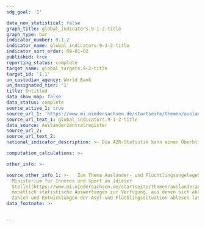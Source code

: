```yaml
---
sdg_goal: '1'

data_non_statistical: false
graph_title: global_indicators.9-1-2-title
graph_type: bar
indicator_number: 9.1.2
indicator_name: global_indicators.9-1-2-title
indicator_sort_order: 09-01-02
published: true
reporting_status: complete
target_name: global_targets.9-2-title
target_id: '1.1'
un_custodian_agency: World Bank
un_designated_tier: '1'
title: Untitled
data_show_map: false
data_status: complete
source_active_1: true
source_url_1: 'https://www.mi.niedersachsen.de/startseite/themen/auslanderangelegenheiten/zahlen_daten_fakten/statistische_daten/lagebilder-zu-fluechlings--und-auslaenderangelegenheiten-164283.html'
source_url_text_1: global_indicators.9-1-2-title
data_source: Ausländerzentralregister
source_url_2:
source_url_text_2:
national_indicator_description: >- Die AZR-Statistik kann einen Überblick zu den im Bundesgebiet zu einem gewissen Stichtag aufhältigen Vertriebenen aus der Ukraine geben, unterliegt jedoch Schwankungen. Insbesondere aufgrund der bis zum 31.08.2022 geltenden Ausnahme vom Erfordernis einer Aufenthaltserlaubnis ist von einer hohen Anzahl nicht registrierter Personen auszugehen.

computation_calculations: >-

other_info: >-

source_other_info_1: >-   Zum Thema Ausländer- und Flüchtlingsangelegenheiten stellt das Nds.
  Ministerium für Inneres und Sport an [dieser
  Stelle](https://www.mi.niedersachsen.de/startseite/themen/auslanderangelegenheiten/zahlen_daten_fakten/statistische_daten/lagebilder-zu-fluechlings--und-auslaenderangelegenheiten-164283.html)
  monatlich statistische Auswertungen zur Verfügung, aus denen sich aktuelle
  Zahlen und Entwicklungen der Asyl-und Flüchlingssituation ablesen lassen.
data_footnote: >-


---
```

